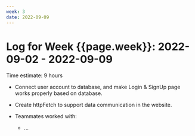 ```yaml
---
week: 3
date: 2022-09-09
---
```

# Log for Week {{page.week}}: 2022-09-02 - 2022-09-09

Time estimate: 9 hours

- Connect user account to database, and make Login & SignUp page works properly based on database.
- Create httpFetch to support data communication in the website.

- Teammates worked with:
  - ...
